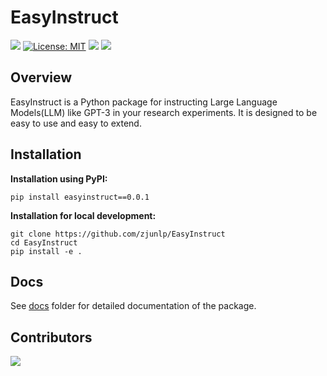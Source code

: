 # EasyInstruct

![](https://img.shields.io/badge/version-v0.0.1-blue)
[![License: MIT](https://img.shields.io/badge/License-MIT-green.svg)](https://opensource.org/licenses/MIT)
![](https://img.shields.io/github/last-commit/zjunlp/Prompt4ReasoningPapers?color=green) 
![](https://img.shields.io/badge/PRs-Welcome-red) 


## Overview

EasyInstruct is a Python package for instructing Large Language Models(LLM) like GPT-3 in your research experiments. It is designed to be easy to use and easy to extend.


## Installation

**Installation using PyPI:**
```
pip install easyinstruct==0.0.1
```

**Installation for local development:**
```
git clone https://github.com/zjunlp/EasyInstruct
cd EasyInstruct
pip install -e .
```

## Docs

See [docs](docs) folder for detailed documentation of the package.


## Contributors

<a href="https://github.com/zjunlp/EasyInstruct/graphs/contributors">
  <img src="https://contrib.rocks/image?repo=zjunlp/EasyInstruct" />
</a>